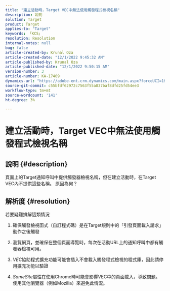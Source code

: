 ```yaml
---
title: "建立活動時，Target VEC中無法使用觸發程式檢視名稱"
description: 說明
solution: Target
product: Target
applies-to: "Target"
keywords: 「KCS」
resolution: Resolution
internal-notes: null
bug: false
article-created-by: Krunal Oza
article-created-date: "12/1/2022 9:45:32 AM"
article-published-by: Krunal Oza
article-published-date: "12/1/2022 9:50:15 AM"
version-number: 3
article-number: KA-17409
dynamics-url: "https://adobe-ent.crm.dynamics.com/main.aspx?forceUCI=1&pagetype=entityrecord&etn=knowledgearticle&id=71b194e2-5c71-ed11-9561-6045bd006a22"
source-git-commit: c55bfdf62972c7563f55a837baf8dfd25fd54ee3
workflow-type: tm+mt
source-wordcount: '141'
ht-degree: 3%

---
```


# 建立活動時，Target VEC中無法使用觸發程式檢視名稱

## 說明 {#description}


頁面上的Target通知呼叫中提供觸發器檢視名稱，但在建立活動時，在Target VEC內不提供這些名稱。 原因為何？


## 解析度 {#resolution}


若要疑難排解這類情況

1. 確保觸發檢視函式（自訂程式碼）是在Target規則中的「引發頁面載入請求」動作之後觸發

2. 瀏覽網頁，並確保在整個頁面導覽時，每次在活動URL上的通知呼叫中都有觸發器檢視可用。

3. *VEC*&#x200B;協助程式擴充功能可能會插入不會載入觸發程式檢視的程式庫，因此請停用擴充功能以驗證

4. *SameSite*&#x200B;屬性在使用Chrome時可能會影響VEC中的頁面載入，導致問題。 使用其他瀏覽器（例如Mozilla）來避免此情況。
